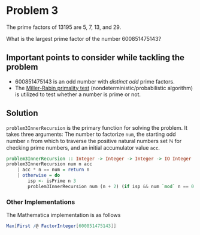 # Problem 3
The prime factors of 13195 are 5, 7, 13, and 29. 

What is the largest prime factor of the number 600851475143?

## Important points to consider while tackling the problem
- 600851475143 is an odd number with _distinct_ _odd_ prime factors. 
- The [Miller-Rabin primality test](https://en.wikipedia.org/wiki/Miller%E2%80%93Rabin_primality_test) (nondeterministic/probabilistic algorithm) is utilized to test whether a number is prime or not.


## Solution

`problem3InnerRecursion` is the primary function for solving the problem. It takes three arguments: The number to factorize `num`, the starting odd number `n` from which to traverse the positive natural numbers set $\mathbb{N}$ for checking prime numbers, and an initial accumulator value `acc`. 

```haskell
problem3InnerRecursion :: Integer -> Integer -> Integer -> IO Integer
problem3InnerRecursion num n acc
    | acc * n == num = return n
    | otherwise = do
        isp <- isPrime n 3
        problem3InnerRecursion num (n + 2) (if isp && num `mod` n == 0 then acc * n else acc)
```


### Other Implementations
The Mathematica implementation is as follows
```mathematica
Max[First /@ FactorInteger[600851475143]]
```